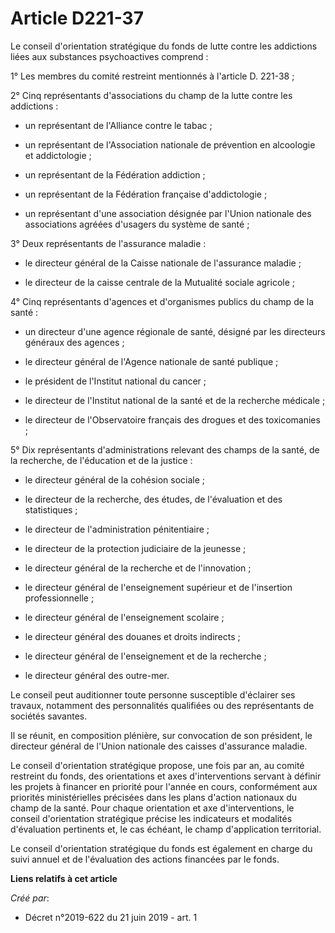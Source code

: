 # Article D221-37

Le conseil d'orientation stratégique du fonds de lutte contre les addictions liées aux substances psychoactives comprend : 

1° Les membres du comité restreint mentionnés à l'article D. 221-38 ; 

2° Cinq représentants d'associations du champ de la lutte contre les addictions : 

- un représentant de l'Alliance contre le tabac ; 

- un représentant de l'Association nationale de prévention en alcoologie et addictologie ; 

- un représentant de la Fédération addiction ; 

- un représentant de la Fédération française d'addictologie ; 

- un représentant d'une association désignée par l'Union nationale des associations agréées d'usagers du système de santé ; 

3° Deux représentants de l'assurance maladie : 

- le directeur général de la Caisse nationale de l'assurance maladie ; 

- le directeur de la caisse centrale de la Mutualité sociale agricole ; 

4° Cinq représentants d'agences et d'organismes publics du champ de la santé : 

- un directeur d'une agence régionale de santé, désigné par les directeurs généraux des agences ; 

- le directeur général de l'Agence nationale de santé publique ; 

- le président de l'Institut national du cancer ; 

- le directeur de l'Institut national de la santé et de la recherche médicale ; 

- le directeur de l'Observatoire français des drogues et des toxicomanies ; 

5° Dix représentants d'administrations relevant des champs de la santé, de la recherche, de l'éducation et de la justice : 

- le directeur général de la cohésion sociale ; 

- le directeur de la recherche, des études, de l'évaluation et des statistiques ; 

- le directeur de l'administration pénitentiaire ; 

- le directeur de la protection judiciaire de la jeunesse ; 

- le directeur général de la recherche et de l'innovation ; 

- le directeur général de l'enseignement supérieur et de l'insertion professionnelle ; 

- le directeur général de l'enseignement scolaire ; 

- le directeur général des douanes et droits indirects ; 

- le directeur général de l'enseignement et de la recherche ; 

- le directeur général des outre-mer. 

Le conseil peut auditionner toute personne susceptible d'éclairer ses travaux, notamment des personnalités qualifiées ou des
représentants de sociétés savantes. 

Il se réunit, en composition plénière, sur convocation de son président, le directeur général de l'Union nationale des
caisses d'assurance maladie. 

Le conseil d'orientation stratégique propose, une fois par an, au comité restreint du fonds, des orientations et axes
d'interventions servant à définir les projets à financer en priorité pour l'année en cours, conformément aux priorités
ministérielles précisées dans les plans d'action nationaux du champ de la santé. Pour chaque orientation et axe
d'interventions, le conseil d'orientation stratégique précise les indicateurs et modalités d'évaluation pertinents et, le cas
échéant, le champ d'application territorial. 

Le conseil d'orientation stratégique du fonds est également en charge du suivi annuel et de l'évaluation des actions
financées par le fonds.

**Liens relatifs à cet article**

_Créé par_:

  - Décret n°2019-622 du 21 juin 2019 - art. 1
